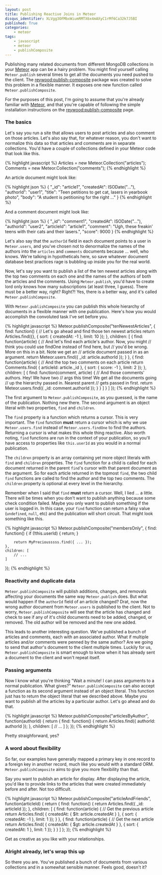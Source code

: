 ```yaml
---
layout: post
title: Publishing Reactive Joins in Meteor
disqus_identifier: XLVgg3OFMbxWiumRMTX6x4mAXyC1rMf6Ca32k7J5BI
published: True
categories:
    - meteor
tags:
    - javascript
    - meteor
    - publishComposite
---
```

Publishing many related documents from different MongoDB collections in your [Meteor][meteor] app can be a hairy problem. You might find yourself calling `Meteor.publish` several times to get all the documents you need pushed to the client. The [reywood:publish-composite][publish-composite] package was created to solve this problem in a flexible manner. It exposes one new function called `Meteor.publishComposite`.

For the purposes of this post, I'm going to assume that you're already familiar with [Meteor][meteor], and that you're capable of following the simple installation instructions on the [reywood:publish-composite][publish-composite] page.

### The basics

Let's say you run a site that allows users to post articles and also comment on those articles. Let's also say that, for whatever reason, you don't want to normalize this data so that articles and comments are in separate collections. You'd have a couple of collections defined in your Meteor code that look like this.

{% highlight javascript %}
Articles = new Meteor.Collection("articles");
Comments = new Meteor.Collection("comments");
{% endhighlight %}

An article document might look like:

{% highlight json %}
{
    "_id": "article1",
    "createdAt": ISODate("..."),
    "authorId": "user1",
    "title": "Teen petitions to get cat, lasers in yearbook photo",
    "body": "A student is petitioning for the right ..."
}
{% endhighlight %}

And a comment document might look like:

{% highlight json %}
{
    "_id": "comment1",
    "createdAt": ISODate("..."),
    "authorId": "user2",
    "articleId": "article1",
    "comment": "Ugh, these freakin' teens with their cats and their lasers.",
    "score": 9000
}
{% endhighlight %}

Let's also say that the `authorId` field in each document points to a user in `Meteor.users`, and you've chosen not to denormalize the names of the authors into the `articles` and `comments` documents because ... well, who knows. We're talking in hypotheticals here, so save whatever document database best practices rage is bubbling up inside you for the real world.

Now, let's say you want to publish a list of the ten newest articles along with the top two comments on each one and the names of the authors of both the articles and the comments. Using `Meteor.publish`, you'd have to create lord only knows how many subscriptions (at least three, I guess). There must be a better way, right? Right?! Yes, there is a better way, and it's called `Meteor.publishComposite`.

With `Meteor.publishComposite` you can publish this whole hierarchy of documents in a flexible manner with one publication. Here's how you would accomplish the convoluted task I've set before you.

{% highlight javascript %}
Meteor.publishComposite("tenNewestArticles", {
    find: function() {
        // Let's go ahead and find those ten newest articles
        return Articles.find({}, {
            sort: { createdAt: -1 },
            limit: 10
        });
    },
    children: [
        {
            find: function(article) {
                // And let's find each article's author. Now, you might
                // think you could use findOne instead of find here, but
                // you'd be wrong. More on this in a bit. Note we get an
                // article document passed in as an argument.
                return Meteor.users.find({ _id: article.authorId });
            }
        },
        {
            find: function(article) {
                // And the top two comments on each article
                return Comments.find(
                    { articleId: article._id },
                    { sort: { score: -1 }, limit: 2 });
            },
            children: [
                {
                    find: function(comment, article) {
                        // And those comments' authors. Hey! We have two
                        // args this time! We get all the documents going
                        // up the hierarchy passed in. Nearest parent
                        // gets passed in first.
                        return Meteor.users.find({ _id: comment.authorId });
                    }
                }
            ]
        }
    ]
});
{% endhighlight %}

The first argument to `Meteor.publishComposite`, as you guessed, is the name of the publication. Nothing new there. The second argument is an object literal with two properties, `find` and `children`.

The `find` property is a function which returns a cursor. This is very important. The `find` function **must** return a cursor which is why we use `Meteor.users.find` instead of `Meteor.users.findOne` to find the authors. Returning a cursor is what makes this whole thing reactive. Also worth noting, `find` functions are run in the context of your publication, so you'll have access to properties like `this.userId` as you would in a normal publication.

The `children` property is an array containing yet more object literals with `find` and `children` properties. The `find` function for a child is called for each document returned in the parent `find`'s cursor with that parent document as the argument. So for each article returned in the topmost `find`, the two child `find` functions are called to find the author and the top two comments. The `children` property is optional at every level in the hierarchy.

Remember when I said that `find` **must** return a cursor. Well, I lied ... a little. There will be times when you don't want to publish anything because some check condition failed. Maybe you only want to publish something if the user is logged in. In this case, your `find` function can return a falsy value (`undefined`, `null`, etc) and the publication will short circuit. That might look something like this.

{% highlight javascript %}
Meteor.publishComposite("membersOnly", {
    find: function() {
        if (!this.userId) {
            return;
        }

        return MyPreciousssss.find({ ... });
    },
    children: [
        // ...
    ]
});
{% endhighlight %}


### Reactivity and duplicate data

`Meteor.publishComposite` will publish additions, changes, and removals affecting your documents the same way `Meteor.publish` does. But what would happen if the `authorId` field of an article changed? Drat, now the wrong author document from `Meteor.users` is published to the client. Not to worry, `Meteor.publishComposite` will see that the article has changed and check to see if any of it's child documents need to be added, changed, or removed. The old author will be removed and the new one added.

This leads to another interesting question. We've published a bunch of articles and comments, each with an associated author. What if multiple articles and/or comments were penned by the same author? Are we going to send that author's document to the client multiple times. Luckily for us, `Meteor.publishComposite` is smart enough to know when it has already sent a document to the client and won't repeat itself.


### Passing arguments

Now I know what you're thinking "Wait a minute! I can pass arguments to a normal publication. What gives?" `Meteor.publishComposite` can also accept a function as its second argument instead of an object literal. This function just has to return the object literal that we described above. Maybe you want to publish all the articles by a particular author. Let's go ahead and do that.

{% highlight javascript %}
Meteor.publishComposite("articlesByAuthor", function(authorId) {
    return {
        find: function() {
            return Articles.find({ authorId: authorId });
        },
        children: [
            // ...
        ]
    };
});
{% endhighlight %}

Pretty straighforward, yes?


### A word about flexibility

So far, our examples have generally mapped a primary key in one record to a foreign key in another record, much like you would with a standard ORM. `Meteor.publishComposite` aims to give you more flexibility than that.

Say you want to publish an article for display. After displaying the article, you'd like to provide links to the articles that were created immediately before and after. Not too difficult.

{% highlight javascript %}
Meteor.publishComposite("articleAndFriends", function(articleId) {
    return {
        find: function() {
            return Articles.find({ _id: articleId });
        },
        children: [
            {
                find: function(article) {
                    // Get the previous article
                    return Articles.find(
                        { createdAt: { $lt: article.createdAt } },
                        { sort: { createdAt: -1 }, limit: 1 });
                }
            },
            {
                find: function(article) {
                    // Get the next article
                    return Articles.find(
                        { createdAt: { $gt: article.createdAt } },
                        { sort: { createdAt: 1 }, limit: 1 });
                }
            }
        ]
    };
});
{% endhighlight %}

Get as creative as you like with your relationships.


### Alright already, let's wrap this up

So there you are. You've published a bunch of documents from various collections and in a somewhat sensible manner. Feels good, doesn't it?


[meteor]: https://www.meteor.com/
[publish-composite]: https://atmospherejs.com/reywood/publish-composite

